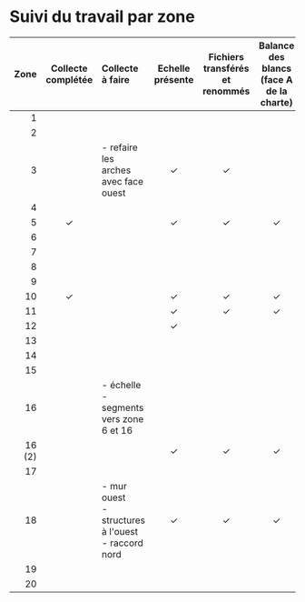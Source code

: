 # Suivi du travail par zone

|   Zone | Collecte complétée | Collecte à faire                                            | Echelle présente | Fichiers transférés et renommés | Balance des blancs<br />(face A de la charte) | Tifs générés |  | Cibles détectées /<br />Échelle(s) définie(s) | Alignement<br />(workflow 1) | Optimisation<br />(workflow 2) | Nettoyage<br />du nuage |  |
| -----: | :------------------: | :----------------------------------------------------------- | :---------------: | :--------------------------------: | :-------------------------------------------: | :-------------: | - | :------------------------------------------------: | ---------------------------- | ------------------------------ | ----------------------- | - |
|      1 |                      |                                                              |                  |                                    |                                              |                |  |                                                    |                              |                                |                         |  |
|      2 |                      |                                                              |                  |                                    |                                              |                |  |                                                    |                              |                                |                         |  |
|      3 |                      | - refaire les arches avec face ouest                         |        ✓        |                 ✓                 |                                              |                |  |                                                    |                              |                                |                         |  |
|      4 |                      |                                                              |                  |                                    |                                              |                |  |                                                    |                              |                                |                         |  |
|      5 |          ✓          |                                                              |        ✓        |                 ✓                 |                      ✓                      |       ✓       |  |                                                    |                              |                                |                         |  |
|      6 |                      |                                                              |                  |                                    |                                              |                |  |                                                    |                              |                                |                         |  |
|      7 |                      |                                                              |                  |                                    |                                              |                |  |                                                    |                              |                                |                         |  |
|      8 |                      |                                                              |                  |                                    |                                              |                |  |                                                    |                              |                                |                         |  |
|      9 |                      |                                                              |                  |                                    |                                              |                |  |                                                    |                              |                                |                         |  |
|     10 |          ✓          |                                                              |        ✓        |                 ✓                 |                      ✓                      |       ✓       |  |                         ✓                         |                              |                                |                         |  |
|     11 |                      |                                                              |        ✓        |                 ✓                 |                      ✓                      |       ✓       |  |                         ✓                         |                              |                                |                         |  |
|     12 |                      |                                                              |        ✓        |                                    |                                              |                |  |                                                    |                              |                                |                         |  |
|     13 |                      |                                                              |                  |                                    |                                              |                |  |                                                    |                              |                                |                         |  |
|     14 |                      |                                                              |                  |                                    |                                              |                |  |                                                    |                              |                                |                         |  |
|     15 |                      |                                                              |                  |                                    |                                              |                |  |                                                    |                              |                                |                         |  |
|     16 |                      | - échelle<br />- segments vers zone 6 et 16                |                  |                                    |                                              |                |  |                                                    |                              |                                |                         |  |
| 16 (2) |                      |                                                              |        ✓        |                 ✓                 |                      ✓                      |       ✓       |  |                         ✓                         |                              |                                |                         |  |
|     17 |                      |                                                              |                  |                                    |                                              |                |  |                                                    |                              |                                |                         |  |
|     18 |                      | - mur ouest<br />- structures à l'ouest<br />- raccord nord |        ✓        |                 ✓                 |                      ✓                      |       ✓       |  |                                                    |                              |                                |                         |  |
|     19 |                      |                                                              |                  |                                    |                                              |                |  |                                                    |                              |                                |                         |  |
|     20 |                      |                                                              |                  |                                    |                                              |                |  |                                                    |                              |                                |                         |  |
